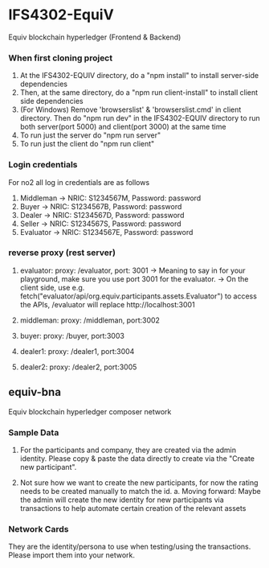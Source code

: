 # IFS4302-EquiV
Equiv blockchain hyperledger (Frontend & Backend)

### When first cloning project
1. At the IFS4302-EQUIV directory, do a "npm install" to install server-side dependencies
2. Then, at the same directory, do a "npm run client-install" to install client side dependencies
3. (For Windows) Remove 'browserslist' & 'browserslist.cmd' in client directory. Then do "npm run dev" in the IFS4302-EQUIV directory to run both server(port 5000) and client(port 3000) at the same time
4. To run just the server do "npm run server"
5. To run just the client do "npm run client"

### Login credentials
For no2 all log in credentials are as follows
1. Middleman -> NRIC: S1234567M, Password: password
2. Buyer -> NRIC: S1234567B, Password: password
3. Dealer -> NRIC: S1234567D, Password: password
4. Seller -> NRIC: S1234567S, Password: password
5. Evaluator -> NRIC: S1234567E, Password: password

### reverse proxy (rest server)
1. evaluator: proxy: /evaluator, port: 3001
-> Meaning to say in for your playground, make sure you use port 3001 for the evaluator.
-> On the client side, use e.g. fetch("evaluator/api/org.equiv.participants.assets.Evaluator") to access the APIs, /evaluator will replace http://localhost:3001

2. middleman: proxy: /middleman, port:3002
3. buyer: proxy: /buyer, port:3003
4. dealer1: proxy: /dealer1, port:3004
5. dealer2: proxy: /dealer2, port:3005


## equiv-bna
Equiv blockchain hyperledger composer network
### Sample Data
1. For the participants and company, they are created via the admin identity. Please copy & paste the data directly to create via the "Create new participant".

2. Not sure how we want to create the new participants, for now the rating needs to be created manually to match the id.
  a. Moving forward: Maybe the admin will create the new identity for new participants via transactions to help automate certain creation of the relevant assets

### Network Cards
They are the identity/persona to use when testing/using the transactions. Please import them into your network.

